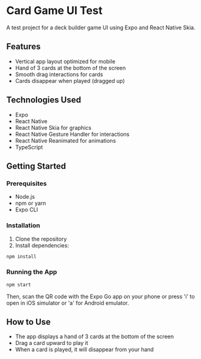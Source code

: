 # Card Game UI Test

A test project for a deck builder game UI using Expo and React Native Skia.

## Features

- Vertical app layout optimized for mobile
- Hand of 3 cards at the bottom of the screen
- Smooth drag interactions for cards
- Cards disappear when played (dragged up)

## Technologies Used

- Expo
- React Native
- React Native Skia for graphics
- React Native Gesture Handler for interactions
- React Native Reanimated for animations
- TypeScript

## Getting Started

### Prerequisites

- Node.js
- npm or yarn
- Expo CLI

### Installation

1. Clone the repository
2. Install dependencies:

```bash
npm install
```

### Running the App

```bash
npm start
```

Then, scan the QR code with the Expo Go app on your phone or press 'i' to open in iOS simulator or 'a' for Android emulator.

## How to Use

- The app displays a hand of 3 cards at the bottom of the screen
- Drag a card upward to play it
- When a card is played, it will disappear from your hand
